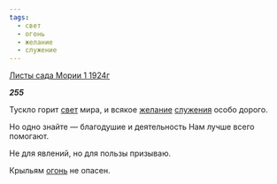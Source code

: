 ```yaml
---
tags:
  - свет
  - огонь
  - желание
  - служение
---
```

[Листы сада Мории 1 1924г](https://127.0.0.1:4002/agni/1924)

___255___

Тускло горит [свет](../../../tags/#свет) мира, и всякое [желание](../../../tags/#желание) [служения](../../../tags/#служение) особо дорого.   

Но одно знайте — благодушие и деятельность Нам лучше всего помогают.   

Не для явлений, но для пользы призываю.   

Крыльям [огонь](../../../tags/#огонь) не опасен.   

